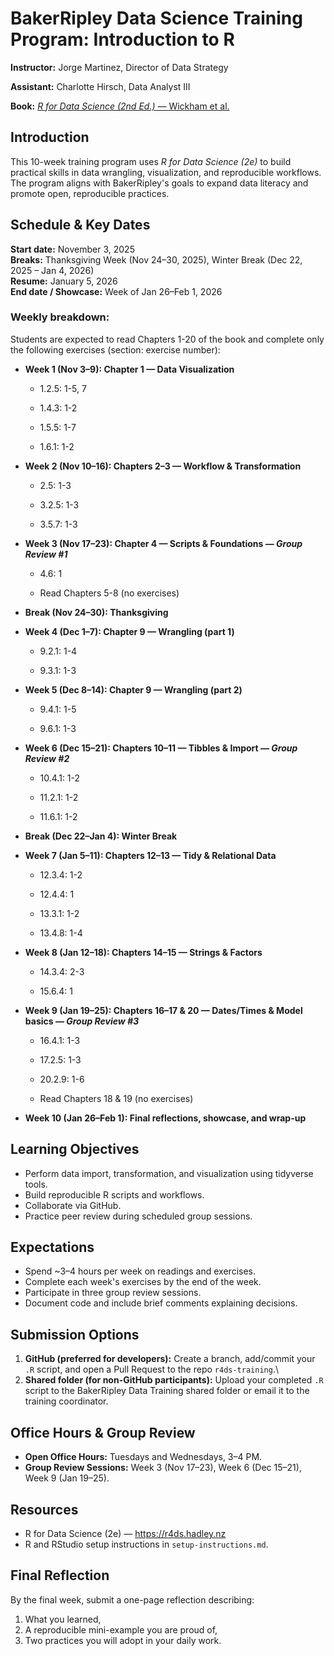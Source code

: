 # BakerRipley Data Science Training Program: Introduction to R

**Instructor:** Jorge Martinez, Director of Data Strategy

**Assistant:** Charlotte Hirsch, Data Analyst III

**Book:** [*R for Data Science (2nd Ed.)* — Wickham et al.](https://r4ds.hadley.nz)

## Introduction

This 10-week training program uses *R for Data Science (2e)* to build practical skills in data wrangling, visualization, and reproducible workflows. The program aligns with BakerRipley's goals to expand data literacy and promote open, reproducible practices.

## Schedule & Key Dates

**Start date:** November 3, 2025\
**Breaks:** Thanksgiving Week (Nov 24–30, 2025), Winter Break (Dec 22, 2025 – Jan 4, 2026)\
**Resume:** January 5, 2026\
**End date / Showcase:** Week of Jan 26–Feb 1, 2026

### Weekly breakdown:

Students are expected to read Chapters 1-20 of the book and complete only the following exercises (section: exercise number):

-   **Week 1 (Nov 3–9): Chapter 1 — Data Visualization**

    -   1.2.5: 1-5, 7

    -   1.4.3: 1-2

    -   1.5.5: 1-7

    -   1.6.1: 1-2

-   **Week 2 (Nov 10–16): Chapters 2–3 — Workflow & Transformation**

    -   2.5: 1-3

    -   3.2.5: 1-3

    -   3.5.7: 1-3

-   **Week 3 (Nov 17–23): Chapter 4 — Scripts & Foundations — *Group Review #1***

    -   4.6: 1

    -   Read Chapters 5-8 (no exercises)

-   **Break (Nov 24–30): Thanksgiving**

-   **Week 4 (Dec 1–7): Chapter 9 — Wrangling (part 1)**

    -   9.2.1: 1-4

    -   9.3.1: 1-3

-   **Week 5 (Dec 8–14): Chapter 9 — Wrangling (part 2)**

    -   9.4.1: 1-5

    -   9.6.1: 1-3

-   **Week 6 (Dec 15–21): Chapters 10–11 — Tibbles & Import — *Group Review #2***

    -   10.4.1: 1-2

    -   11.2.1: 1-2

    -   11.6.1: 1-2

-   **Break (Dec 22–Jan 4): Winter Break**

-   **Week 7 (Jan 5–11): Chapters 12–13 — Tidy & Relational Data**

    -   12.3.4: 1-2

    -   12.4.4: 1

    -   13.3.1: 1-2

    -   13.4.8: 1-4

-   **Week 8 (Jan 12–18): Chapters 14–15 — Strings & Factors**

    -   14.3.4: 2-3

    -   15.6.4: 1

-   **Week 9 (Jan 19–25): Chapters 16–17 & 20 — Dates/Times & Model basics — *Group Review #3***

    -   16.4.1: 1-3

    -   17.2.5: 1-3

    -   20.2.9: 1-6

    -   Read Chapters 18 & 19 (no exercises)

-   **Week 10 (Jan 26–Feb 1): Final reflections, showcase, and wrap-up**

## Learning Objectives

-   Perform data import, transformation, and visualization using tidyverse tools.
-   Build reproducible R scripts and workflows.
-   Collaborate via GitHub.
-   Practice peer review during scheduled group sessions.

## Expectations

-   Spend \~3–4 hours per week on readings and exercises.
-   Complete each week's exercises by the end of the week.
-   Participate in three group review sessions.
-   Document code and include brief comments explaining decisions.

## Submission Options

1.  **GitHub (preferred for developers):** Create a branch, add/commit your `.R` script, and open a Pull Request to the repo `r4ds-training`.\
2.  **Shared folder (for non-GitHub participants):** Upload your completed `.R` script to the BakerRipley Data Training shared folder or email it to the training coordinator.

## Office Hours & Group Review

-   **Open Office Hours:** Tuesdays and Wednesdays, 3–4 PM.
-   **Group Review Sessions:** Week 3 (Nov 17–23), Week 6 (Dec 15–21), Week 9 (Jan 19–25).

## Resources

-   R for Data Science (2e) — <https://r4ds.hadley.nz>
-   R and RStudio setup instructions in `setup-instructions.md`.

## Final Reflection

By the final week, submit a one-page reflection describing:

1.  What you learned,
2.  A reproducible mini-example you are proud of,
3.  Two practices you will adopt in your daily work.
